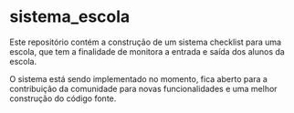 # sistema_escola


Este repositório contém a construção de um sistema checklist para uma escola, que tem a finalidade de monitora a entrada e saída dos alunos da escola.

O sistema está sendo implementado no momento, fica aberto para a contribuição da comunidade para novas funcionalidades e uma melhor construção do código fonte.


